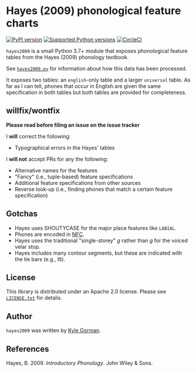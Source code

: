 Hayes (2009) phonological feature charts
========================================

[![PyPI
version](https://badge.fury.io/py/hayes2009.svg)](https://pypi.org/project/hayes2009)
[![Supported Python
versions](https://img.shields.io/pypi/pyversions/hayes2009.svg)](https://pypi.org/project/hayes2009)
[![CircleCI](https://circleci.com/gh/kylebgorman/hayes2009/tree/main.svg?style=svg)](https://circleci.com/gh/kylebgorman/hayes2009/tree/main)

`hayes2009` is a small Python 3.7+ module that exposes phonological feature
tables from the Hayes (2009) phonology textbook.

See [`hayes2009.py`](hayes2009.py) for information about how this data has been
processed.

It exposes two tables: an `english`-only table and a larger `universal` table.
As far as I can tell, phones that occur in English are given the same
specification in both tables but both tables are provided for completeness.

willfix/wontfix
---------------

**Please read before filing an issue on the issue tracker**

I **will** correct the following:

-   Typographical errors in the Hayes' tables

I **will not** accept PRs for any the following:

-   Alternative names for the features
-   "Fancy" (i.e., tuple-based) feature specifications
-   Additional feature specifications from other sources
-   Reverse look-up (i.e., finding phones that match a certain feature
    specification)

Gotchas
-------

-   Hayes uses SHOUTYCASE for the major place features like `LABIAL`.
-   Phones are encoded in
    [NFC](https://en.wikipedia.org/wiki/Unicode_equivalence#Normal_forms).
-   Hayes uses the traditional "single-storey" *ɡ* rather than *g* for the
    voiced velar stop.
-   Hayes includes many contour segments, but these are indicated with the tie
    bars (e.g., *t͡s*).

License
-------

This library is distributed under an Apache 2.0 license. Please see
[`LICENSE.txt`](LICENSE.txt) for detalis.

Author
------

`hayes2009` was written by [Kyle Gorman](kylebgorman@gmail.com).

References
----------

Hayes, B. 2009. *Introductory Phonology*. John Wiley & Sons.

